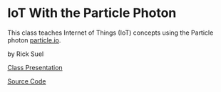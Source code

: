 # IoT With the Particle Photon
This class teaches Internet of Things (IoT) concepts using the Particle photon [particle.io](particle.io).

by Rick Suel

[Class Presentation](IoT_Presentation.pdf)

[Source Code](https://github.com/rdsuel/iot_class/tree/master/source/teacher)
